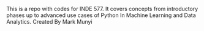 This is a repo with codes for INDE 577. It covers concepts from introductory phases up to advanced use cases of Python In Machine Learning and Data Analytics. Created By Mark Munyi

